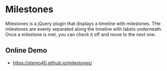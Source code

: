 # Milestones
Milestones is a jQuery plugin that displays a timeline with milestones. THe milestones are evenly separated along the timeline with labels underneath. Once a milestone is met, you can check it off and move to the next one. 
## Online Demo

+ https://stemo40.github.io/milestones/



